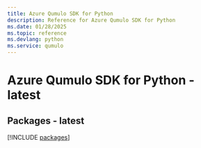 ```yaml
---
title: Azure Qumulo SDK for Python
description: Reference for Azure Qumulo SDK for Python
ms.date: 01/28/2025
ms.topic: reference
ms.devlang: python
ms.service: qumulo
---
```

# Azure Qumulo SDK for Python - latest
## Packages - latest
[!INCLUDE [packages](qumulo-index.md)]